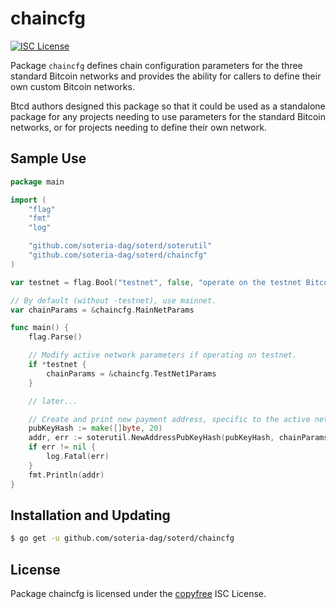 chaincfg
========

[![ISC License](http://img.shields.io/badge/license-ISC-blue.svg)](http://copyfree.org)

Package `chaincfg` defines chain configuration parameters for the three standard
Bitcoin networks and provides the ability for callers to define their own custom
Bitcoin networks.

Btcd authors designed this package so that it could be used as a standalone
package for any projects needing to use parameters for the standard Bitcoin
networks, or for projects needing to define their own network.

## Sample Use

```Go
package main

import (
	"flag"
	"fmt"
	"log"

	"github.com/soteria-dag/soterd/soterutil"
	"github.com/soteria-dag/soterd/chaincfg"
)

var testnet = flag.Bool("testnet", false, "operate on the testnet Bitcoin network")

// By default (without -testnet), use mainnet.
var chainParams = &chaincfg.MainNetParams

func main() {
	flag.Parse()

	// Modify active network parameters if operating on testnet.
	if *testnet {
		chainParams = &chaincfg.TestNet1Params
	}

	// later...

	// Create and print new payment address, specific to the active network.
	pubKeyHash := make([]byte, 20)
	addr, err := soterutil.NewAddressPubKeyHash(pubKeyHash, chainParams)
	if err != nil {
		log.Fatal(err)
	}
	fmt.Println(addr)
}
```

## Installation and Updating

```bash
$ go get -u github.com/soteria-dag/soterd/chaincfg
```

## License

Package chaincfg is licensed under the [copyfree](http://copyfree.org) ISC
License.
